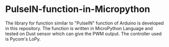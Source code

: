 # PulseIN-function-in-Micropython

The library for function similar to "PulseIN" function of Arduino is developed in this repository. The function is written in MicroPython Language and tested on Dust sensor which can give the PWM output. The controller used is Pycom's LoPy.  
